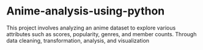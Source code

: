 # Anime-analysis-using-python
This project involves analyzing an anime dataset to explore various attributes such as scores, popularity, genres, and member counts. Through data cleaning, transformation, analysis, and visualization
